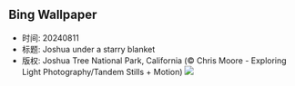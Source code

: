 ## Bing Wallpaper
- 时间: 20240811
- 标题: Joshua under a starry blanket
- 版权: Joshua Tree National Park, California (© Chris Moore - Exploring Light Photography/Tandem Stills + Motion)
![](https://cn.bing.com/th?id=OHR.JoshuaTreeNP_EN-US1399159741_UHD.jpg&rf=LaDigue_UHD.jpg&pid=hp&w=3840&h=2160&rs=1&c=4)
